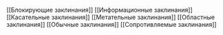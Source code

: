 [[Блокирующие заклинания]]
[[Информационные заклинания]]
[[Касательные заклинания]]
[[Метательные заклинания]]
[[Областные заклинания]]
[[Обычные заклинания]]
[[Сопротивляемые заклинания]]
